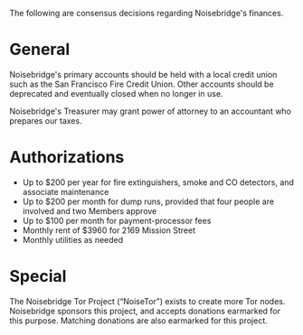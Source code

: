 The following are consensus decisions regarding Noisebridge's finances.

General
=======

Noisebridge's primary accounts should be held with a local credit union such as the San Francisco Fire Credit Union. Other accounts should be deprecated and eventually closed when no longer in use.

Noisebridge's Treasurer may grant power of attorney to an accountant who prepares our taxes.


Authorizations
==============

* Up to $200 per year for fire extinguishers, smoke and CO detectors, and associate maintenance
* Up to $200 per month for dump runs, provided that four people are involved and two Members approve
* Up to $100 per month for payment-processor fees
* Monthly rent of $3960 for 2169 Mission Street
* Monthly utilities as needed


Special
=======

The Noisebridge Tor Project (“NoiseTor”) exists to create more Tor nodes. Noisebridge sponsors this project, and accepts donations earmarked for this purpose. Matching donations are also earmarked for this project.
